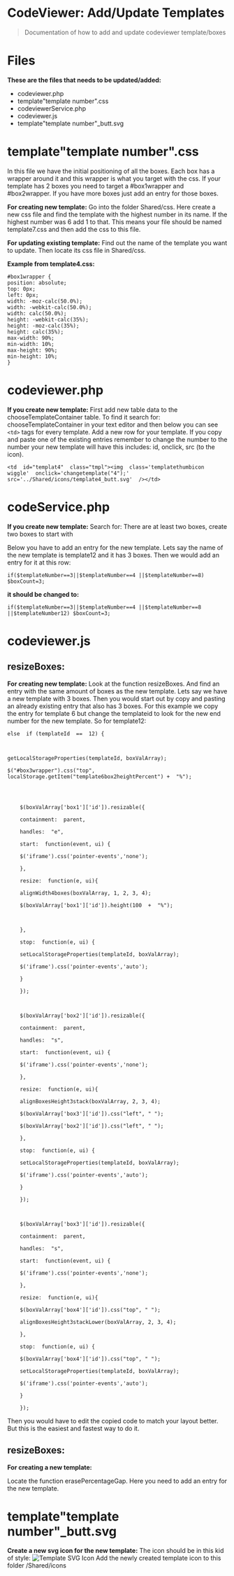 # CodeViewer: Add/Update Templates

> Documentation of how to add and update codeviewer template/boxes


# Files

**These are the files that needs to be updated/added:**

 - codeviewer.php
 - template"template number".css
 - codeviewerService.php
 - codeviewer.js
 - template"template number"_butt.svg

# template"template number".css
In this file we have the initial positioning of all the boxes. Each box has a wrapper around it and this wrapper is what you target with the css. If your template has 2 boxes you need to target a #box1wrapper and #box2wrapper. If you have more boxes just add an entry for those boxes.

**For creating new template:**
Go into the folder Shared/css. Here create a new css file and find the template with the highest number in its name. If the highest number was 6 add 1 to that. This means your file should be named template7.css and then add the css to this file.

**For updating existing template:**
Find out the name of the template you want to update. Then locate its css file in Shared/css.

**Example from template4.css:**

    #box1wrapper {
    position: absolute;
    top: 0px;
    left: 0px;
    width: -moz-calc(50.0%);
    width: -webkit-calc(50.0%);
    width: calc(50.0%);
    height: -webkit-calc(35%);
    height: -moz-calc(35%);
    height: calc(35%);
    max-width: 90%;
    min-width: 10%;
    max-height: 90%;
    min-height: 10%;
    }
    

# codeviewer.php

**If you create new template:**
First add new table data to the chooseTemplateContainer table. To find it search for: chooseTemplateContainer in your text editor and then below you can see `<td>` tags for every template. Add a new row for your template. If you copy and paste one of the existing entries remember to change the number to the number your new template will have this includes: id, onclick, src (to the icon).

    <td  id="templat4"  class="tmpl"><img  class='templatethumbicon wiggle'  onclick='changetemplate("4");'  src='../Shared/icons/template4_butt.svg'  /></td>

# codeService.php

**If you create new template:**
Search for: There are at least two boxes, create two boxes to start with

Below you have to add an entry for the new template. Lets say the name of the new template is  template12 and it has 3 boxes. Then we would add an entry for it at this row:

    if($templateNumber==3||$templateNumber==4 ||$templateNumber==8) $boxCount=3;

**it should be changed to:**

    if($templateNumber==3||$templateNumber==4 ||$templateNumber==8 ||$templateNumber12) $boxCount=3;

# codeviewer.js

## resizeBoxes:

**For creating new template:**
Look at the function resizeBoxes. And find an entry with the same amount of boxes as the new template. Lets say we have a new template with 3 boxes. Then you would start out by copy and pasting an already existing entry that also has 3 boxes. For this example we copy the entry for template 6 but change the templateid to look for the new end number for the new template. So for template12:

    else  if (templateId  ==  12) {
    
      
    
    getLocalStorageProperties(templateId, boxValArray);
    
    $("#box3wrapper").css("top", localStorage.getItem("template6box2heightPercent") +  "%");
    
      
      
    
        $(boxValArray['box1']['id']).resizable({
        
        containment:  parent,
        
        handles:  "e",
        
        start:  function(event, ui) {
        
        $('iframe').css('pointer-events','none');
        
        },
        
        resize:  function(e, ui){
        
        alignWidth4boxes(boxValArray, 1, 2, 3, 4);
        
        $(boxValArray['box1']['id']).height(100  +  "%");
        
          
        
        },
        
        stop:  function(e, ui) {
        
        setLocalStorageProperties(templateId, boxValArray);
        
        $('iframe').css('pointer-events','auto');
        
        }
        
        });
        
          
        
        $(boxValArray['box2']['id']).resizable({
        
        containment:  parent,
        
        handles:  "s",
        
        start:  function(event, ui) {
        
        $('iframe').css('pointer-events','none');
        
        },
        
        resize:  function(e, ui){
        
        alignBoxesHeight3stack(boxValArray, 2, 3, 4);
        
        $(boxValArray['box3']['id']).css("left", " ");
        
        $(boxValArray['box2']['id']).css("left", " ");
        
        },
        
        stop:  function(e, ui) {
        
        setLocalStorageProperties(templateId, boxValArray);
        
        $('iframe').css('pointer-events','auto');
        
        }
        
        });
        
          
        
        $(boxValArray['box3']['id']).resizable({
        
        containment:  parent,
        
        handles:  "s",
        
        start:  function(event, ui) {
        
        $('iframe').css('pointer-events','none');
        
        },
        
        resize:  function(e, ui){
        
        $(boxValArray['box4']['id']).css("top", " ");
        
        alignBoxesHeight3stackLower(boxValArray, 2, 3, 4);
        
        },
        
        stop:  function(e, ui) {
        
        $(boxValArray['box4']['id']).css("top", " ");
        
        setLocalStorageProperties(templateId, boxValArray);
        
        $('iframe').css('pointer-events','auto');
        
        }
        
        });
Then you would have to edit the copied code to match your layout better. But this is the easiest and fastest way to do it.

## resizeBoxes:

**For creating a new template:**

Locate the function erasePercentageGap. Here you need to add an entry for the new template.

# template"template number"_butt.svg


**Create a new svg icon for the new template:**
The icon should be in this kid of style:
![Template SVG Icon](https://lh3.googleusercontent.com/bng0Y1m7T413Nic5asvxhgULFVIGvAzHdZM62eFeJI_cjQJI1EnXhrMVzbJKmbItTewb2bgy-p4a "Icon")
Add the newly created template icon to this folder /Shared/icons

